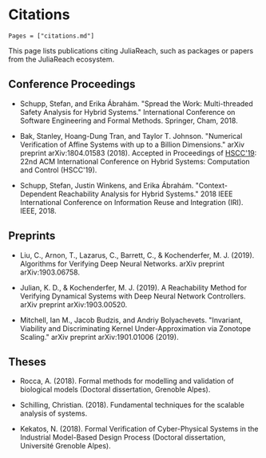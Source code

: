 # Citations

```@contents
Pages = ["citations.md"]
```

This page lists publications citing JuliaReach, such as packages or papers from the JuliaReach ecosystem.

## Conference Proceedings

- Schupp, Stefan, and Erika Ábrahám. "Spread the Work: Multi-threaded Safety Analysis for Hybrid Systems." International Conference on Software Engineering and Formal Methods. Springer, Cham, 2018.

- Bak, Stanley, Hoang-Dung Tran, and Taylor T. Johnson. "Numerical Verification of Affine Systems with up to a Billion Dimensions." arXiv preprint arXiv:1804.01583 (2018). Accepted in Proceedings of [HSCC'19](http://hscc2019.eecs.umich.edu/): 22nd ACM International Conference on Hybrid Systems: Computation and Control (HSCC'19).

- Schupp, Stefan, Justin Winkens, and Erika Ábrahám. "Context-Dependent Reachability Analysis for Hybrid Systems." 2018 IEEE International Conference on Information Reuse and Integration (IRI). IEEE, 2018.

## Preprints

- Liu, C., Arnon, T., Lazarus, C., Barrett, C., & Kochenderfer, M. J. (2019). Algorithms for Verifying Deep Neural Networks. arXiv preprint arXiv:1903.06758.

- Julian, K. D., & Kochenderfer, M. J. (2019). A Reachability Method for Verifying Dynamical Systems with Deep Neural Network Controllers. arXiv preprint arXiv:1903.00520.


- Mitchell, Ian M., Jacob Budzis, and Andriy Bolyachevets. "Invariant, Viability and Discriminating Kernel Under-Approximation via Zonotope Scaling." arXiv preprint arXiv:1901.01006 (2019).


## Theses

- Rocca, A. (2018). Formal methods for modelling and validation of biological models (Doctoral dissertation, Grenoble Alpes).

- Schilling, Christian. (2018). Fundamental techniques for the scalable analysis of systems.

- Kekatos, N. (2018). Formal Verification of Cyber-Physical Systems in the Industrial Model-Based Design Process (Doctoral dissertation, Université Grenoble Alpes).
